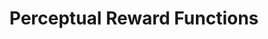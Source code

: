 ---
arxiv: 1608.03824
authors:
- firstname: Ashley
  institute: Georgia Institute of Technology
  lastname: Edwards
- firstname: Charles
  institute: Georgia Institute of Technology
  lastname: Isbell
- firstname: Atsuo
  institute: Waseda University
  lastname: Takanishi
layout: refuses
section: pre
title: Perceptual Reward Functions
---